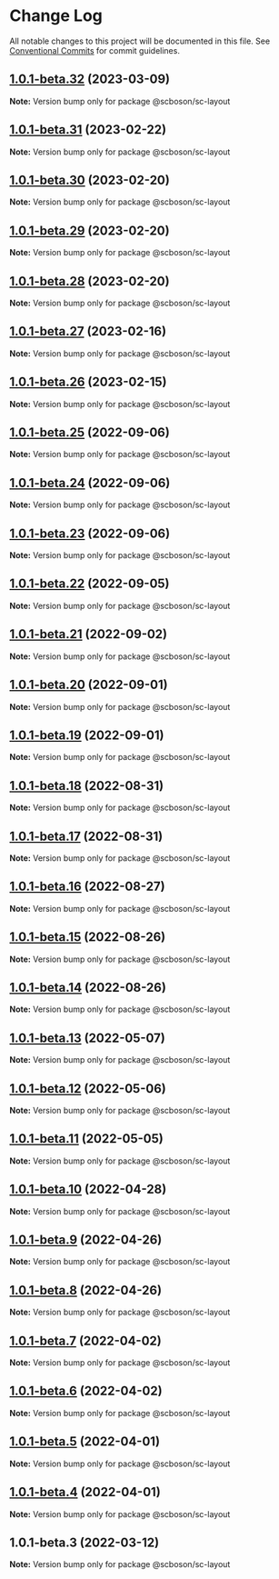 # Change Log

All notable changes to this project will be documented in this file.
See [Conventional Commits](https://conventionalcommits.org) for commit guidelines.

## [1.0.1-beta.32](http://58.22.61.222:18001/smart-city-ui/sc-boson.git/compare/@scboson/sc-layout@1.0.1-beta.31...@scboson/sc-layout@1.0.1-beta.32) (2023-03-09)

**Note:** Version bump only for package @scboson/sc-layout





## [1.0.1-beta.31](http://58.22.61.222:18001/smart-city-ui/sc-boson.git/compare/@scboson/sc-layout@1.0.1-beta.30...@scboson/sc-layout@1.0.1-beta.31) (2023-02-22)

**Note:** Version bump only for package @scboson/sc-layout





## [1.0.1-beta.30](http://58.22.61.222:18001/smart-city-ui/sc-boson.git/compare/@scboson/sc-layout@1.0.1-beta.29...@scboson/sc-layout@1.0.1-beta.30) (2023-02-20)

**Note:** Version bump only for package @scboson/sc-layout





## [1.0.1-beta.29](http://58.22.61.222:18001/smart-city-ui/sc-boson.git/compare/@scboson/sc-layout@1.0.1-beta.28...@scboson/sc-layout@1.0.1-beta.29) (2023-02-20)

**Note:** Version bump only for package @scboson/sc-layout





## [1.0.1-beta.28](http://58.22.61.222:18001/smart-city-ui/sc-boson.git/compare/@scboson/sc-layout@1.0.1-beta.27...@scboson/sc-layout@1.0.1-beta.28) (2023-02-20)

**Note:** Version bump only for package @scboson/sc-layout





## [1.0.1-beta.27](http://58.22.61.222:18001/smart-city-ui/sc-boson.git/compare/@scboson/sc-layout@1.0.1-beta.26...@scboson/sc-layout@1.0.1-beta.27) (2023-02-16)

**Note:** Version bump only for package @scboson/sc-layout





## [1.0.1-beta.26](http://58.22.61.222:18001/smart-city-ui/sc-boson.git/compare/@scboson/sc-layout@1.0.1-beta.25...@scboson/sc-layout@1.0.1-beta.26) (2023-02-15)

**Note:** Version bump only for package @scboson/sc-layout





## [1.0.1-beta.25](http://58.22.61.222:18001/smart-city-ui/sc-boson.git/compare/@scboson/sc-layout@1.0.1-beta.24...@scboson/sc-layout@1.0.1-beta.25) (2022-09-06)

**Note:** Version bump only for package @scboson/sc-layout





## [1.0.1-beta.24](http://58.22.61.222:18001/smart-city-ui/sc-boson.git/compare/@scboson/sc-layout@1.0.1-beta.23...@scboson/sc-layout@1.0.1-beta.24) (2022-09-06)

**Note:** Version bump only for package @scboson/sc-layout





## [1.0.1-beta.23](http://58.22.61.222:18001/smart-city-ui/sc-boson.git/compare/@scboson/sc-layout@1.0.1-beta.22...@scboson/sc-layout@1.0.1-beta.23) (2022-09-06)

**Note:** Version bump only for package @scboson/sc-layout





## [1.0.1-beta.22](http://58.22.61.222:18001/smart-city-ui/sc-boson.git/compare/@scboson/sc-layout@1.0.1-beta.21...@scboson/sc-layout@1.0.1-beta.22) (2022-09-05)

**Note:** Version bump only for package @scboson/sc-layout





## [1.0.1-beta.21](http://58.22.61.222:18001/smart-city-ui/sc-boson.git/compare/@scboson/sc-layout@1.0.1-beta.20...@scboson/sc-layout@1.0.1-beta.21) (2022-09-02)

**Note:** Version bump only for package @scboson/sc-layout





## [1.0.1-beta.20](http://58.22.61.222:18001/smart-city-ui/sc-boson.git/compare/@scboson/sc-layout@1.0.1-beta.19...@scboson/sc-layout@1.0.1-beta.20) (2022-09-01)

**Note:** Version bump only for package @scboson/sc-layout





## [1.0.1-beta.19](http://58.22.61.222:18001/smart-city-ui/sc-boson.git/compare/@scboson/sc-layout@1.0.1-beta.18...@scboson/sc-layout@1.0.1-beta.19) (2022-09-01)

**Note:** Version bump only for package @scboson/sc-layout





## [1.0.1-beta.18](http://58.22.61.222:18001/smart-city-ui/sc-boson.git/compare/@scboson/sc-layout@1.0.1-beta.17...@scboson/sc-layout@1.0.1-beta.18) (2022-08-31)

**Note:** Version bump only for package @scboson/sc-layout





## [1.0.1-beta.17](http://58.22.61.222:18001/smart-city-ui/sc-boson.git/compare/@scboson/sc-layout@1.0.1-beta.16...@scboson/sc-layout@1.0.1-beta.17) (2022-08-31)

**Note:** Version bump only for package @scboson/sc-layout





## [1.0.1-beta.16](http://58.22.61.222:18001/smart-city-ui/sc-boson.git/compare/@scboson/sc-layout@1.0.1-beta.15...@scboson/sc-layout@1.0.1-beta.16) (2022-08-27)

**Note:** Version bump only for package @scboson/sc-layout





## [1.0.1-beta.15](http://58.22.61.222:18001/smart-city-ui/sc-boson.git/compare/@scboson/sc-layout@1.0.1-beta.14...@scboson/sc-layout@1.0.1-beta.15) (2022-08-26)

**Note:** Version bump only for package @scboson/sc-layout





## [1.0.1-beta.14](http://58.22.61.222:18001/smart-city-ui/sc-boson.git/compare/@scboson/sc-layout@1.0.1-beta.13...@scboson/sc-layout@1.0.1-beta.14) (2022-08-26)

**Note:** Version bump only for package @scboson/sc-layout





## [1.0.1-beta.13](http://58.22.61.222:18001/smart-city-ui/sc-boson.git/compare/@scboson/sc-layout@1.0.1-beta.12...@scboson/sc-layout@1.0.1-beta.13) (2022-05-07)

**Note:** Version bump only for package @scboson/sc-layout





## [1.0.1-beta.12](http://58.22.61.222:18001/smart-city-ui/sc-boson.git/compare/@scboson/sc-layout@1.0.1-beta.11...@scboson/sc-layout@1.0.1-beta.12) (2022-05-06)

**Note:** Version bump only for package @scboson/sc-layout





## [1.0.1-beta.11](http://58.22.61.222:18001/smart-city-ui/sc-boson.git/compare/@scboson/sc-layout@1.0.1-beta.10...@scboson/sc-layout@1.0.1-beta.11) (2022-05-05)

**Note:** Version bump only for package @scboson/sc-layout





## [1.0.1-beta.10](http://58.22.61.222:18001/smart-city-ui/sc-boson.git/compare/@scboson/sc-layout@1.0.1-beta.9...@scboson/sc-layout@1.0.1-beta.10) (2022-04-28)

**Note:** Version bump only for package @scboson/sc-layout





## [1.0.1-beta.9](http://58.22.61.222:18001/smart-city-ui/sc-boson.git/compare/@scboson/sc-layout@1.0.1-beta.8...@scboson/sc-layout@1.0.1-beta.9) (2022-04-26)

**Note:** Version bump only for package @scboson/sc-layout





## [1.0.1-beta.8](http://58.22.61.222:18001/smart-city-ui/sc-boson.git/compare/@scboson/sc-layout@1.0.1-beta.7...@scboson/sc-layout@1.0.1-beta.8) (2022-04-26)

**Note:** Version bump only for package @scboson/sc-layout





## [1.0.1-beta.7](http://58.22.61.222:18001/smart-city-ui/sc-boson.git/compare/@scboson/sc-layout@1.0.1-beta.6...@scboson/sc-layout@1.0.1-beta.7) (2022-04-02)

**Note:** Version bump only for package @scboson/sc-layout





## [1.0.1-beta.6](http://58.22.61.222:18001/smart-city-ui/sc-boson.git/compare/@scboson/sc-layout@1.0.1-beta.5...@scboson/sc-layout@1.0.1-beta.6) (2022-04-02)

**Note:** Version bump only for package @scboson/sc-layout





## [1.0.1-beta.5](http://58.22.61.222:18001/smart-city-ui/sc-boson.git/compare/@scboson/sc-layout@1.0.1-beta.4...@scboson/sc-layout@1.0.1-beta.5) (2022-04-01)

**Note:** Version bump only for package @scboson/sc-layout





## [1.0.1-beta.4](http://58.22.61.222:18001/smart-city-ui/sc-boson.git/compare/@scboson/sc-layout@1.0.1-beta.3...@scboson/sc-layout@1.0.1-beta.4) (2022-04-01)

**Note:** Version bump only for package @scboson/sc-layout





## 1.0.1-beta.3 (2022-03-12)

**Note:** Version bump only for package @scboson/sc-layout

